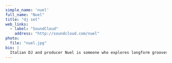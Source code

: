 ```yaml
---
simple_name: 'nuel'
full_name: "Nuel"
title: "dj set"
web_links:
  - label: "SoundCloud"
    address: "http://soundcloud.com/nuel"
photo:
  file: "nuel.jpg"
bio: |
  Italian DJ and producer Nuel is someone who explores longform grooves, meditative rhythm and soothing soundscapes. He does so on labels like Further, Latency and Aquaplano in both EP and LP form, and is at home in both the techno and ambient worlds. Prolific as ever, Nuel has plenty of material to come, all of which will reiterate his less-is-more approach: whatever it is that he cooks up, you can be sure that it will wholly suck you in and transport you to another world and mindset entirely.
---
```

